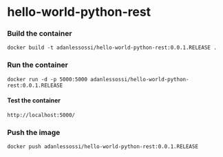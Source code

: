 # hello-world-python-rest

### Build the container
`docker build -t adanlessossi/hello-world-python-rest:0.0.1.RELEASE .`

### Run the container
`docker run -d -p 5000:5000 adanlessossi/hello-world-python-rest:0.0.1.RELEASE`

#### Test the container
`http://localhost:5000/`

### Push the image
`docker push adanlessossi/hello-world-python-rest:0.0.1.RELEASE`
